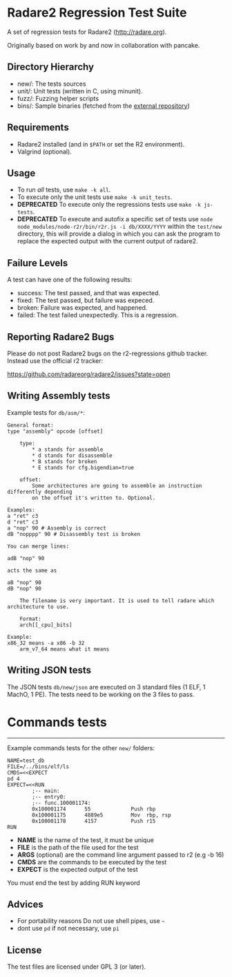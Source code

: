 Radare2 Regression Test Suite
=============================

A set of regression tests for Radare2 (http://radare.org).

Originally based on work by and now in collaboration with pancake.

Directory Hierarchy
-------------------

 * new/:         The tests sources
 * unit/:        Unit tests (written in C, using minunit).
 * fuzz/:        Fuzzing helper scripts
 * bins/:        Sample binaries (fetched from the [external repository](https://github.com/radareorg/radare2-testbins))

Requirements
------------

 * Radare2 installed (and in `$PATH` or set the R2 environment).
 * Valgrind (optional).

Usage
-----

 * To run *all* tests, use `make -k all`.
 * To execute only the unit tests use `make -k unit_tests`.
 * **DEPRECATED** To execute only the regressions tests use `make -k js-tests`.
 * **DEPRECATED** To execute and autofix a specific set of tests use `node node_modules/node-r2r/bin/r2r.js -i db/XXXX/YYYY` within the `test/new` directory, this will provide a dialog in which you can ask the program to replace the expected output with the current output of radare2.

Failure Levels
--------------

A test can have one of the following results:
* success: The test passed, and that was expected.
* fixed: The test passed, but failure was expeced.
* broken: Failure was expected, and happened.
* failed: The test failed unexpectedly. This is a regression.

Reporting Radare2 Bugs
----------------------

Please do not post Radare2 bugs on the r2-regressions github tracker. Instead
use the official r2 tracker:

https://github.com/radareorg/radare2/issues?state=open

Writing Assembly tests
----------------------

Example tests for `db/asm/*`:

	General format:
	type "assembly" opcode [offset]

		type:
			* a stands for assemble
			* d stands for disassemble
			* B stands for broken
			* E stands for cfg.bigendian=true

		offset:
			Some architectures are going to assemble an instruction differently depending
			on the offset it's written to. Optional.

	Examples:
	a "ret" c3
	d "ret" c3
	a "nop" 90 # Assembly is correct
	dB "nopppp" 90 # Disassembly test is broken

	You can merge lines:

	adB "nop" 90

	acts the same as

	aB "nop" 90
	dB "nop" 90

        The filename is very important. It is used to tell radare which architecture to use.

        Format:
        arch[[_cpu]_bits]

	Example:
	x86_32 means -a x86 -b 32
        arm_v7_64 means what it means


Writing JSON tests
----------

The JSON tests `db/new/json` are executed on 3 standard files (1 ELF, 1 MachO, 1 PE). The tests need to be working on the 3 files to pass.

# Commands tests
----------------

Example commands tests for the other `new/` folders:

	NAME=test_db
	FILE=/../bins/elf/ls
	CMDS=<<EXPECT
	pd 4
	EXPECT=<<RUN
            ;-- main:
            ;-- entry0:
            ;-- func.100001174:
            0x100001174      55             Push rbp
            0x100001175      4889e5         Mov  rbp, rsp
            0x100001178      4157           Push r15
	RUN

* **NAME** is the name of the test, it must be unique
* **FILE** is the path of the file used for the test
* **ARGS** (optional) are the command line argument passed to r2 (e.g -b 16)
* **CMDS** are the commands to be executed by the test
* **EXPECT** is the expected output of the test

You must end the test by adding RUN keyword

Advices
-------

* For portability reasons Do not use shell pipes, use `~`
* dont use `pd` if not necessary, use `pi`

License
-------

The test files are licensed under GPL 3 (or later).
